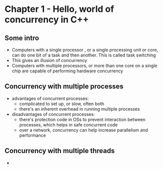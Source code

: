 # Chapter 1 - Hello, world of concurrency in C++

## Some intro
- Computers with a single processor , or a single processing unit or core, can do one bit of a task and then another. This is called task switching
- This gives an illusion of concurrency
- Computers with multiple processors, or more than one core on a single chip are capable of performing hardware concurrency

## Concurrency with multiple processes
- advantages of concurrent processes:
    - complicated to set up, or slow, often both
    - there's an inherent overhead in running multiple processes
- disadvantages of concurrent processes:
    - there's protection code in OSs to prevent interaction between processes, which helps in safe concurrent code
    - over a network, concurrency can help increase parallelism and performance

## Concurrency with multiple threads
- 